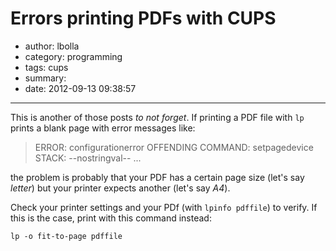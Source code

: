 # Errors printing PDFs with CUPS

- author: lbolla
- category: programming
- tags: cups
- summary: 
- date: 2012-09-13 09:38:57

----------------

This is another of those posts _to not forget_. If printing a PDF file with
`lp` prints a blank page with error messages like: 

> ERROR: configurationerror OFFENDING COMMAND: setpagedevice STACK: --nostringval-- ...

the problem is probably that your PDF has a certain page size (let's say
_letter_) but your printer expects another (let's say _A4_).

Check your printer
settings and your PDf (with `lpinfo pdffile`) to verify. If this is the case,
print with this command instead:

    lp -o fit-to-page pdffile

